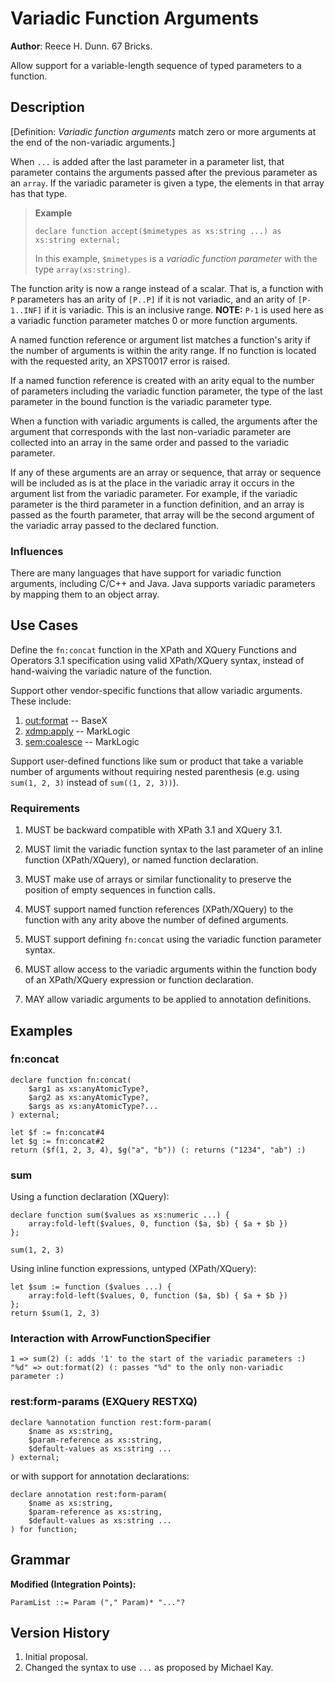 # Variadic Function Arguments

**Author**: Reece H. Dunn. 67 Bricks.

Allow support for a variable-length sequence of typed parameters to a function.


## Description

\[Definition: *Variadic function arguments* match zero or more arguments at the end of the non-variadic arguments.\]

When `...` is added after the last parameter in a parameter list, that parameter
contains the arguments passed after the previous parameter as an `array`. If the
variadic parameter is given a type, the elements in that array has that type.

> __Example__
>
>     declare function accept($mimetypes as xs:string ...) as xs:string external;
>
> In this example, `$mimetypes` is a *variadic function parameter* with the type `array(xs:string)`.

The function arity is now a range instead of a scalar. That is, a function with `P` parameters has an arity of `[P..P]` if it is not variadic, and an arity of `[P-1..INF]` if it is variadic. This is an inclusive range. __NOTE:__ `P-1` is used here as a variadic function parameter matches 0 or more function arguments.

A named function reference or argument list matches a function's arity if the number of arguments is within the arity range. If no function is located with the requested arity, an XPST0017 error is raised.

If a named function reference is created with an arity equal to the number of parameters including the variadic function parameter, the type of the last parameter in the bound function is the variadic parameter type.

When a function with variadic arguments is called, the arguments after the argument that corresponds with the last non-variadic parameter are collected into an array in the same order and passed to the variadic parameter.

If any of these arguments are an array or sequence, that array or sequence will be included as is at the place in the variadic array it occurs in the argument list from the variadic parameter. For example, if the variadic parameter is the third parameter in a function definition, and an array is passed as the fourth parameter, that array will be the second argument of the variadic array passed to the declared function.


### Influences

There are many languages that have support for variadic function arguments, including C/C++ and Java. Java supports variadic parameters by mapping them to an object array.


## Use Cases

Define the `fn:concat` function in the XPath and XQuery Functions and Operators 3.1 specification using valid XPath/XQuery syntax, instead of hand-waiving the variadic nature of the function.

Support other vendor-specific functions that allow variadic arguments. These include:

1. [out:format](http://docs.basex.org/wiki/Output_Module#out:format) -- BaseX
1. [xdmp:apply](https://docs.marklogic.com/xdmp:apply) -- MarkLogic
1. [sem:coalesce](https://docs.marklogic.com/sem:coalesce) -- MarkLogic

Support user-defined functions like sum or product that take a variable number of arguments without requiring nested parenthesis (e.g. using `sum(1, 2, 3)` instead of `sum((1, 2, 3))`).


### Requirements

1. MUST be backward compatible with XPath 3.1 and XQuery 3.1.

1. MUST limit the variadic function syntax to the last parameter of an inline function (XPath/XQuery), or named function declaration.

1. MUST make use of arrays or similar functionality to preserve the position of empty sequences in function calls.

1. MUST support named function references (XPath/XQuery) to the function with any arity above the number of defined arguments.

1. MUST support defining `fn:concat` using the variadic function parameter syntax.

1. MUST allow access to the variadic arguments within the function body of an XPath/XQuery expression or function declaration.

1. MAY allow variadic arguments to be applied to annotation definitions.


## Examples

### fn:concat

    declare function fn:concat(
        $arg1 as xs:anyAtomicType?,
        $arg2 as xs:anyAtomicType?,
        $args as xs:anyAtomicType?...
    ) external;

    let $f := fn:concat#4
    let $g := fn:concat#2
    return ($f(1, 2, 3, 4), $g("a", "b")) (: returns ("1234", "ab") :)

### sum

Using a function declaration (XQuery):

    declare function sum($values as xs:numeric ...) {
        array:fold-left($values, 0, function ($a, $b) { $a + $b })
    };

    sum(1, 2, 3)

Using inline function expressions, untyped (XPath/XQuery):

    let $sum := function ($values ...) {
        array:fold-left($values, 0, function ($a, $b) { $a + $b })
    };
    return $sum(1, 2, 3)

### Interaction with ArrowFunctionSpecifier

    1 => sum(2) (: adds '1' to the start of the variadic parameters :)
    "%d" => out:format(2) (: passes "%d" to the only non-variadic parameter :)

### rest:form-params (EXQuery RESTXQ)

    declare %annotation function rest:form-param(
        $name as xs:string,
        $param-reference as xs:string,
        $default-values as xs:string ...
    ) external;

or with support for annotation declarations:

    declare annotation rest:form-param(
        $name as xs:string,
        $param-reference as xs:string,
        $default-values as xs:string ...
    ) for function;


## Grammar

__Modified (Integration Points):__

    ParamList ::= Param ("," Param)* "..."?


## Version History

1.  Initial proposal.
1.  Changed the syntax to use `...` as proposed by Michael Kay.
